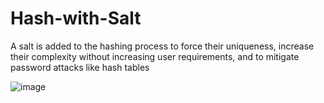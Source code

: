 # Hash-with-Salt

A salt is added to the hashing process to force their uniqueness, increase their complexity without increasing user requirements, and to mitigate password attacks like hash tables

![image](https://user-images.githubusercontent.com/69093839/163722359-9e59da0a-1ef9-424e-9ac2-59322ea55ea4.png)
